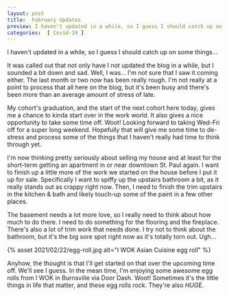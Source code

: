 ```yaml
---
layout: post
title:  February Updates
preview: I haven't updated in a while, so I guess I should catch up on some things...   
categories:  [ Covid-19 ]
---
```


I haven't updated in a while, so I guess I should catch up on some things...     

It was called out that not only have I not updated the blog in a while, but I sounded a bit down and sad. Well, I was... I'm not sure that I saw it coming either. The last month or two now has been really rough. I'm not really at a point to process that all here on the blog, but it's been busy and there's been more than an average amount of stress of late. 

My cohort's graduation, and the start of the next cohort here today, gives me a chance to kinda start over in the work world. It also gives a nice opportunity to take some time off. Woot! Looking forward to taking Wed-Fri off for a super long weekend. Hopefully that will give me some time to de-stress and process some of the things that I haven't really had time to think through yet. 

I'm now thinking pretty seriously about selling my house and at least for the short-term getting an apartment in or near downtown St. Paul again. I want to finish up a little more of the work we started on the house before I put it up for sale. Specifically I want to spiffy up the upstairs bathroom a bit, as it really stands out as crappy right now. Then, I need to finish the trim upstairs in the kitchen & bath and likely touch-up some of the paint in a few other places. 

The basement needs a lot more love, so I really need to think about how much to do there. I need to do something for the flooring and the fireplace. There's also a lot of trim work that needs done. I try not to think about the bathroom, but it's the big sore spot right now as it's totally torn out. Ugh...

{% asset 2021/02/22/egg-roll.jpg alt="I WOK Asian Cuisine egg roll" %}

Anyhow, the thought is that I'll get started on that over the upcoming time off. We'll see I guess. In the mean time, I'm enjoying some awesome egg rolls from I WOK in Burnsville via Door Dash. Woot! Sometimes it's the little things in life that matter, and these egg rolls rock. They're also *HUGE*.
